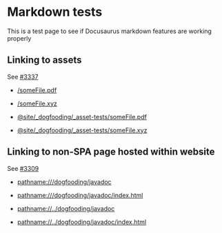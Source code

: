 # Markdown tests

This is a test page to see if Docusaurus markdown features are working properly

## Linking to assets

See [#3337](https://github.com/facebook/docusaurus/issues/3337)

- [/someFile.pdf](/someFile.pdf)

- [/someFile.xyz](/someFile.xyz)

- [@site/\_dogfooding/\_asset-tests/someFile.pdf](@site/_dogfooding/_asset-tests/someFile.pdf)

- [@site/\_dogfooding/\_asset-tests/someFile.xyz](@site/_dogfooding/_asset-tests/someFile.xyz)

## Linking to non-SPA page hosted within website

See [#3309](https://github.com/facebook/docusaurus/issues/3309)

- [pathname:///dogfooding/javadoc](pathname:///dogfooding/javadoc)

- [pathname:///dogfooding/javadoc/index.html](pathname:///dogfooding/javadoc/index.html)

- [pathname://../dogfooding/javadoc](pathname://../dogfooding/javadoc)

- [pathname://../dogfooding/javadoc/index.html](pathname://../dogfooding/javadoc/index.html)
